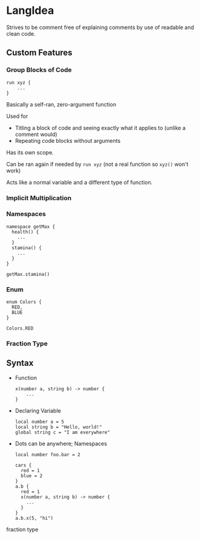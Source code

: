 # LangIdea

Strives to be comment free of explaining comments by use of readable and clean code.

## Custom Features
  ### Group Blocks of Code 
    
  ```
  run xyz {
      ...
  }
  ```
  Basically a self-ran, zero-argument function
  
  Used for 
  - Titling a block of code and seeing exactly what it applies to (unlike a comment would)
  - Repeating code blocks without arguments

  Has its own scope.

  Can be ran again if needed by `run xyz` (not a real function so `xyz()` won't work)
  
  Acts like a normal variable and a different type of function.

  ### Implicit Multiplication

  ### Namespaces
  ```
  namespace getMax {
    health() {
      ...
    }
    stamina() {
      ...
    }
  }
  ```
  ```
  getMax.stamina()
  ```
  ### Enum
  ```
  enum Colors {
    RED,
    BLUE
  }
  ```
  ```
  Colors.RED
  ```

  ### Fraction Type

## Syntax
- Function
  ```
  x(number a, string b) -> number {
      ...
  }
  ```

- Declaring Variable
  ```
  local number a = 5
  local string b = "Hello, world!"
  global string c = "I am everywhere"
  ```


- Dots can be anywhere; Namespaces
  ```
  local number foo.bar = 2
  
  cars {
    red = 1
    blue = 2
  }
  a.b {
    red = 1
    x(number a, string b) -> number {
      ...
    }
  }
  a.b.x(5, "hi")
  
  ```
  
fraction type
